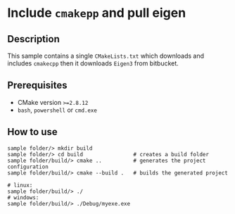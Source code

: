 # Include `cmakepp` and pull eigen 

## Description

This sample contains a single `CMakeLists.txt` which downloads and includes `cmakecpp` then it downloads `Eigen3` from bitbucket.

## Prerequisites

* CMake version `>=2.8.12`
* `bash`, `powershell` or `cmd.exe` 


## How to use


```
sample folder/> mkdir build
sample folder/> cd build                # creates a build folder
sample folder/build/> cmake ..          # generates the project configuration
sample folder/build/> cmake --build .   # builds the generated project

# linux:
sample folder/build/> ./
# windows:
sample folder/build/> ./Debug/myexe.exe 
```


